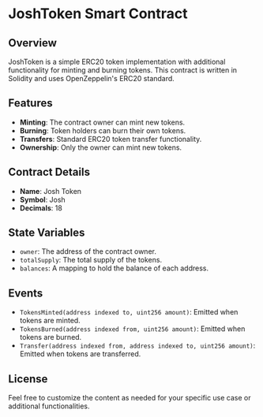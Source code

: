 # JoshToken Smart Contract

## Overview

JoshToken is a simple ERC20 token implementation with additional functionality for minting and burning tokens. This contract is written in Solidity and uses OpenZeppelin's ERC20 standard.

## Features

- **Minting**: The contract owner can mint new tokens.
- **Burning**: Token holders can burn their own tokens.
- **Transfers**: Standard ERC20 token transfer functionality.
- **Ownership**: Only the owner can mint new tokens.

## Contract Details

- **Name**: Josh Token
- **Symbol**: Josh
- **Decimals**: 18

## State Variables

- `owner`: The address of the contract owner.
- `totalSupply`: The total supply of the tokens.
- `balances`: A mapping to hold the balance of each address.

## Events

- `TokensMinted(address indexed to, uint256 amount)`: Emitted when tokens are minted.
- `TokensBurned(address indexed from, uint256 amount)`: Emitted when tokens are burned.
- `Transfer(address indexed from, address indexed to, uint256 amount)`: Emitted when tokens are transferred.

## License
Feel free to customize the content as needed for your specific use case or additional functionalities.


